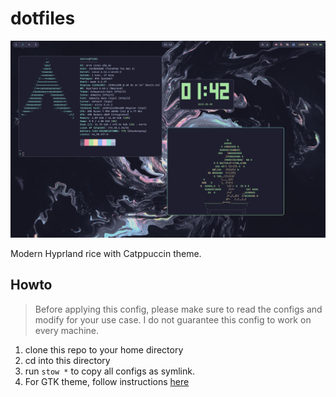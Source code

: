 # dotfiles

![A screenshot of my rice](./screenshot.png)

Modern Hyprland rice with Catppuccin theme.

## Howto

> Before applying this config, please make sure to read the configs and modify for your use case. I do not guarantee this config to work on every machine.

1. clone this repo to your home directory
2. cd into this directory
3. run `stow *` to copy all configs as symlink.
4. For GTK theme, follow instructions [here](https://github.com/Fausto-Korpsvart/Catppuccin-GTK-Theme)

